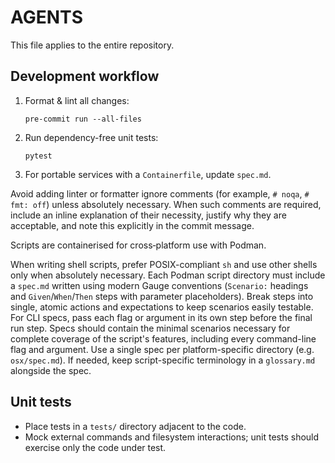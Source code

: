 # AGENTS

This file applies to the entire repository.

## Development workflow
1. Format & lint all changes:
   ```
   pre-commit run --all-files
   ```
2. Run dependency-free unit tests:
   ```
   pytest
   ```
3. For portable services with a `Containerfile`, update `spec.md`.

Avoid adding linter or formatter ignore comments (for example, `# noqa`, `# fmt: off`) unless absolutely necessary. When such comments are required, include an inline explanation of their necessity, justify why they are acceptable, and note this explicitly in the commit message.

Scripts are containerised for cross‑platform use with Podman.

When writing shell scripts, prefer POSIX-compliant `sh` and use other shells only when absolutely necessary.
Each Podman script directory must include a `spec.md` written using modern Gauge conventions (`Scenario:` headings and `Given`/`When`/`Then` steps with parameter placeholders). Break steps into single, atomic actions and expectations to keep scenarios easily testable. For CLI specs, pass each flag or argument in its own step before the final run step. Specs should contain the minimal scenarios necessary for complete coverage of the script's features, including every command-line flag and argument. Use a single spec per platform-specific directory (e.g. `osx/spec.md`). If needed, keep script-specific terminology in a `glossary.md` alongside the spec.

## Unit tests
- Place tests in a `tests/` directory adjacent to the code.
- Mock external commands and filesystem interactions; unit tests should exercise only the code under test.
